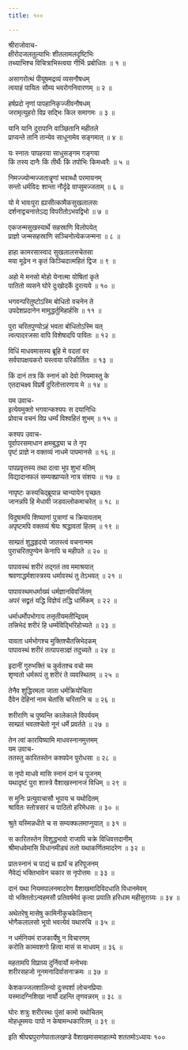 ```yaml
---
title: १००

---
```

श्रीराजोवाच-  
क्षीरोदजलतुल्याभिः शीतलामलदृष्टिभिः  
तथ्याभिश्च विचित्राभिस्त्वया गीर्भिः प्रबोधितः ॥ १ ॥


असागरोत्थं पीयूषमद्रव्यं व्यसनौषधम्  
त्वयाहं पायितः सौम्य भवरोगनिवारणम् ॥ २ ॥


हर्षप्रदो नृणां पापहानिकृज्जीवनौषधम्  
जरामृत्युहरो विप्र सद्भिः किल समागमः ॥ ३ ॥


यानि यानि दुरापानि वाञ्छितानि महीतले  
प्राप्यन्ते तानि तान्येव साधूनामेव सङ्गमात् ॥ ४ ॥


यः स्नातः पापहरया साधुसङ्गम गङ्गया  
किं तस्य दानैः किं तीर्थैः किं तपोभिः किमध्वरैः ॥ ५ ॥


निमज्ज्योन्मज्जतान्नॄणां भवाब्धौ परमायनम्  
सन्तो धर्मविदः शान्ता नौर्दृढे वाप्सुमज्जताम् ॥ ६ ॥


यो मे भावःपुरा ह्यासीत्कामैकसुखलालसः  
दर्शनाद्वचनात्तेऽद्य विपरीतोऽभवद्विभो ॥ ७ ॥


एकजन्मसुखस्यार्थे सहस्राणि विलोपयेत्  
प्राज्ञो जन्मसहस्राणि सञ्चिनोत्येकजन्मना ॥ ८ ॥


हाहा कामरसास्वाद सुखलालसचेतसा  
मया मूढेन न कृतं किञ्चिदात्महितं द्विज ॥ ९ ॥


अहो मे मनसो मोहो येनात्मा योषितां कृते  
पातितो व्यसने घोरे दुःखोदर्के दुरत्यये ॥ १० ॥


भगवन्परितुष्टोऽस्मि बोधितो वचनेन ते  
उपदेशप्रदानेन मामुद्धर्तुमिहार्हसि ॥ ११ ॥


पुरा चरितपुण्योऽहं भवता बोधितोऽस्मि यत्  
त्वत्पादरजसा वापि विशेषादपि पावितः ॥ १२ ॥


विधिं माधवमासस्य ब्रूहि मे वदतां वर  
सर्वपापक्षयकरो यस्त्वया परिकीर्तितः ॥ १३ ॥


किं दानं तत्र किं स्नानं को देवो नियमास्तु के  
एतदाचक्ष्व विप्रर्षे दुरितोत्तारणाय मे ॥ १४ ॥


यम उवाच-  
इत्येवमुक्तो भगवान्कश्यपः स दयानिधिः  
प्रोवाच वचनं विप्र धर्म्यं विश्वहितं शुभम् ॥ १५ ॥


कश्यप उवाच-  
पूर्वापरसमाधान क्षमबुद्ध्या च ते नृप  
पृष्टं प्राज्ञे न वक्तव्यं नाधमे पापमानसे ॥ १६ ॥


पापप्रवृत्तस्य तथा दत्वा भूप शुभां मतिम्  
विद्यादानफलं सम्यक्प्राप्यते नात्र संशयः ॥ १७ ॥


नापृष्टः कस्यचिद्ब्रूयान्न चान्यायेन पृच्छतः  
जानन्नपि हि मेधावी जडवल्लोकमाचरेत् ॥ १८ ॥


विदुषामपि शिष्याणां पुत्राणां च क्रियावताम्  
अपृष्टमपि वक्तव्यं श्रेयः श्रद्धावतां हितम् ॥ १९ ॥


साम्प्रतं शुद्धहृदयो जातस्त्वं वचनान्मम  
पुराचरितपुण्येन केनापि च महीपते ॥ २० ॥


पापावस्थं शरीरं तद्गतं तव ममाश्रयात्  
श्रवणाद्धर्मशास्त्रस्य धर्मावस्थं तु तेऽभवत् ॥ २१ ॥


पापावस्थमधर्माख्यं धर्मज्ञानविवर्जितम्  
अपरं सद्व्रतं यद्धि विज्ञेयं तद्धि धार्मिकम् ॥ २२ ॥


धर्माधर्मोपभोगाय तत्तृतीयमतीन्द्रियम्  
तत्त्रिभेदं शरीरं हि धर्म्मविद्भिरिहोच्यते ॥ २३ ॥


यावता धर्मभोगश्च मुक्तिश्चैतत्त्रिभेदकम्  
पापावस्थं शरीरं तत्पापसञ्ज्ञं तदुच्यते ॥ २४ ॥


इदानीं गुरुभक्तिं च कुर्वतश्च वचो मम  
शृण्वतो धर्मरूपं तु शरीरं ते व्यवस्थितम् ॥ २५ ॥


तेनैव शुद्धिरमला जाता धर्मक्रियोचिता  
दैवेन देहिनां नाम चेतांसि चरितानि च ॥ २६ ॥


शरीराणि च पुष्यन्ति कालेकाले विपर्ययम्  
साम्प्रतं भवतश्चेतो नूनं धर्मे प्रवर्तते ॥ २७ ॥


तेन त्वां कारयिष्यामि माधवस्नानमुत्तमम्  
यम उवाच-  
ततस्तु कारितस्तेन कश्यपेन पुरोधसा ॥ २८ ॥


स नृपो माधवे मासि स्नानं दानं च पूजनम्  
यथादृष्टं पुरा शास्त्रे वैशाखस्नानजं विधिम् ॥ २९ ॥


स मुनिः प्रत्युवाचासौ भूपाय च यथोदितम्  
श्रावितः स्तोत्रसारं च पाठितो हरिमेधसः ॥ ३० ॥


श्रुते यस्मिन्नधीते च स सम्यक्फलमाप्नुयात् ॥ ३१ ॥


स कारितस्तेन विशुद्धभावो राजापि चक्रे विधिवत्तदानीम्  
श्रीमाधवेमासि विधानमीड्यं ततो यथाकर्णितमादरेण ॥ ३२ ॥


प्रातःस्नानं च पाद्यं च ह्यर्घं च हरिपूजनम्  
नैवेद्यं भक्तिभावेन चकार स नृपोत्तमः ॥ ३३ ॥


दानं यथा नियमपालनमादरेण वैशाखमादिविदधाति विधानमेवम्  
यो भक्तितोऽन्वहमसौ प्रतिवर्षमेवं कृत्वा प्रयाति हरिधाम महीसुराग्र्यः ॥ ३४ ॥


अथेतरेषु मासेषु कामिनीकुचकेलिवान्  
भोगैकलालसो भूयो भवत्येवं यथारुचि ॥ ३५ ॥


न धर्मनियमं राजकार्येषु न विचारणम्  
करोति कामवशगो हित्वा मासं स माधवम् ॥ ३६ ॥


महतामपि विप्राग्र्य दुर्निवार्यो मनोभवः  
शरीरसहजो नूनमनादिर्वासनाक्रमः ॥ ३७ ॥


केशकज्जलशालिन्यो दुःस्पर्शा लोचनप्रियाः  
यस्मादग्निशिखा नार्यो दहन्ति तृणवन्नरम् ॥ ३८ ॥


घोरः शत्रुः शरीरस्थः पुंसां कामो यथोचितम्  
मोहधूममयः पापो न केषामन्धकारितम् ॥ ३९ ॥


इति श्रीपद्मपुराणेपातालखण्डे वैशाखमासमाहात्म्ये शततमोऽध्यायः १००